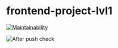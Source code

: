 # frontend-project-lvl1
[![Maintainability](https://api.codeclimate.com/v1/badges/a99a88d28ad37a79dbf6/maintainability)](https://codeclimate.com/github/codeclimate/codeclimate/maintainability)

![After push check](https://github.com/actions/hello-world/workflows/.github/workflows/onPushAction.yml/badge.svg)
